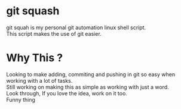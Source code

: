 git squash
=======

git squah is my personal git automation linux shell script. <br>
This script makes the use of git easier.

# Why This ?
Looking to make adding, commiting and pushing in git so easy when working with a lot of tasks.<br>
Still working on making this as simple as working with just a word.<br>
Look through, If you love the idea, work on it too.<br>
Funny thing<br>
